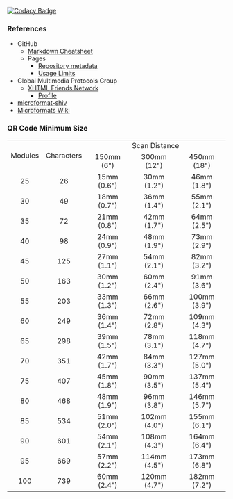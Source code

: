 [![Codacy Badge](https://api.codacy.com/project/badge/Grade/01f0aa87819f4ec2b25d05e1a70bb2bb)](https://www.codacy.com/app/jwds1978/jwds1978-github-io?utm_source=github.com&amp;utm_medium=referral&amp;utm_content=jwds1978/jwds1978.github.io&amp;utm_campaign=Badge_Grade)

### References
* GitHub
  * [Markdown Cheatsheet](https://github.com/adam-p/markdown-here/wiki/Markdown-Cheatsheet "This is intended as a quick reference.")
  * Pages
    * [Repository metadata](https://help.github.com/articles/repository-metadata-on-github-pages "Repository metadata on GitHub Pages")
    * [Usage Limits](https://help.github.com/articles/what-is-github-pages/#usage-limits "Usage Limits")
* Global Multimedia Protocols Group
  * [XHTML Friends Network](http://gmpg.org/xfn "XHTML Friends Network is a simple way to represent human relationships using hyperlinks.")
    * [Profile](http://gmpg.org/xfn/11 "Version 1.1 of the XFN meta data profile: the list of the values used in XFN with their significance.")
* [microformat-shiv](http://microformatshiv.com "A cross browser javascript microformats parser which can also be used in browser extensions.")
* [Microformats Wiki](http://microformats.org/wiki "This wiki is the central resource of the microformats community and provides microformats authoring guides, references, specifications, drafts, publishing patterns, research, brainstorming, and issue tracking.")

### QR Code Minimum Size
<table style="text-align: center;">
  <tr>
    <td rowspan="2">Modules</td>
    <td rowspan="2">Characters</td>
    <td colspan="3">Scan Distance</td>
  </tr>
  <tr>
    <td>150mm (6")</td>
    <td>300mm (12")</td>
    <td>450mm (18")</td>
  </tr>
  <tr>
    <td>25</td>
    <td>26</td>
    <td>15mm (0.6")</td>
    <td>30mm (1.2")</td>
    <td>46mm (1.8")</td>
  </tr>
  <tr>
    <td>30</td>
    <td>49</td>
    <td>18mm (0.7")</td>
    <td>36mm (1.4")</td>
    <td>55mm (2.1")</td>
  </tr>
  <tr>
    <td>35</td>
    <td>72</td>
    <td>21mm (0.8")</td>
    <td>42mm (1.7")</td>
    <td>64mm (2.5")</td>
  </tr>
  <tr>
    <td>40</td>
    <td>98</td>
    <td>24mm (0.9")</td>
    <td>48mm (1.9")</td>
    <td>73mm (2.9")</td>
  </tr>
  <tr>
    <td>45</td>
    <td>125</td>
    <td>27mm (1.1")</td>
    <td>54mm (2.1")</td>
    <td>82mm (3.2")</td>
  </tr>
  <tr>
    <td>50</td>
    <td>163</td>
    <td>30mm (1.2")</td>
    <td>60mm (2.4")</td>
    <td>91mm (3.6")</td>
  </tr>
  <tr>
    <td>55</td>
    <td>203</td>
    <td>33mm (1.3")</td>
    <td>66mm (2.6")</td>
    <td>100mm (3.9")</td>
  </tr>
  <tr>
    <td>60</td>
    <td>249</td>
    <td>36mm (1.4")</td>
    <td>72mm (2.8")</td>
    <td>109mm (4.3")</td>
  </tr>
  <tr>
    <td>65</td>
    <td>298</td>
    <td>39mm (1.5")</td>
    <td>78mm (3.1")</td>
    <td>118mm (4.7")</td>
  </tr>
  <tr>
    <td>70</td>
    <td>351</td>
    <td>42mm (1.7")</td>
    <td>84mm (3.3")</td>
    <td>127mm (5.0")</td>
  </tr>
  <tr>
    <td>75</td>
    <td>407</td>
    <td>45mm (1.8")</td>
    <td>90mm (3.5")</td>
    <td>137mm (5.4")</td>
  </tr>
  <tr>
    <td>80</td>
    <td>468</td>
    <td>48mm (1.9")</td>
    <td>96mm (3.8")</td>
    <td>146mm (5.7")</td>
  </tr>
  <tr>
    <td>85</td>
    <td>534</td>
    <td>51mm (2.0")</td>
    <td>102mm (4.0")</td>
    <td>155mm (6.1")</td>
  </tr>
  <tr>
    <td>90</td>
    <td>601</td>
    <td>54mm (2.1")</td>
    <td>108mm (4.3")</td>
    <td>164mm (6.4")</td>
  </tr>
  <tr>
    <td>95</td>
    <td>669</td>
    <td>57mm (2.2")</td>
    <td>114mm (4.5")</td>
    <td>173mm (6.8")</td>
  </tr>
  <tr>
    <td>100</td>
    <td>739</td>
    <td>60mm (2.4")</td>
    <td>120mm (4.7")</td>
    <td>182mm (7.2")</td>
  </tr>
</table>
